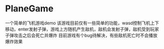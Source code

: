 # PlaneGame
一个简单的飞机游戏demo
该游戏目前仅有一些简单的功能，wasd控制飞机上下移动，enter发射子弹，游戏上方随机产生敌机，敌机会发射子弹，敌机受到玩家子弹攻击之后会死亡并爆炸
目前游戏有个bug待解决，有些敌机死亡时不会播放爆炸效果
